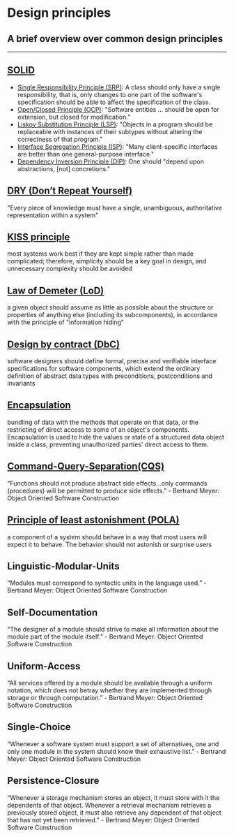 # Design principles

## A brief overview over common design principles

---

## [SOLID](https://en.wikipedia.org/wiki/SOLID)

- [Single Responsibility Principle (SRP)](https://en.wikipedia.org/wiki/Single-responsibility_principle):
  A class should only have a single responsibility, that is, only changes to
  one part of the software's specification should be able to affect the
  specification of the class.
- [Open/Closed Principle (OCP)](https://en.wikipedia.org/wiki/Open%E2%80%93closed_principle):
  "Software entities ... should be open for extension, but closed for
  modification."
- [Liskov Substitution Principle (LSP)](https://en.wikipedia.org/wiki/Liskov_substitution_principle):
  "Objects in a program should be replaceable with instances of their subtypes
  without altering the correctness of that program."
- [Interface Segregation Principle (ISP)](https://en.wikipedia.org/wiki/Interface_segregation_principle):
  "Many client-specific interfaces are better than one general-purpose
  interface."
- [Dependency Inversion Principle (DIP)](https://en.wikipedia.org/wiki/Dependency_inversion_principle):
  One should "depend upon abstractions, [not] concretions."

## [DRY (Don’t Repeat Yourself)](https://en.wikipedia.org/wiki/Don%27t_repeat_yourself)

"Every piece of knowledge must have a single, unambiguous, authoritative
representation within a system"

## [KISS principle](https://en.wikipedia.org/wiki/KISS_principle)

most systems work best if they are kept simple rather than made complicated;
therefore, simplicity should be a key goal in design, and unnecessary
complexity should be avoided

## [Law of Demeter (LoD)](https://en.wikipedia.org/wiki/Law_of_Demeter)

a given object should assume as little as possible about the structure or
properties of anything else (including its subcomponents), in accordance with
the principle of "information hiding"

## [Design by contract (DbC)](https://en.wikipedia.org/wiki/Design_by_contract)

software designers should define formal, precise and verifiable interface
specifications for software components, which extend the ordinary definition of
abstract data types with preconditions, postconditions and invariants

## [Encapsulation](https://en.wikipedia.org/wiki/Encapsulation_(computer_programming))

bundling of data with the methods that operate on that data, or the restricting
of direct access to some of an object's components. Encapsulation is used to
hide the values or state of a structured data object inside a class, preventing
unauthorized parties' direct access to them.

## [Command-Query-Separation(CQS)](https://en.wikipedia.org/wiki/Command%E2%80%93query_separation)

“Functions should not produce abstract side effects...only commands
(procedures) will be permitted to produce side effects.” - Bertrand Meyer:
Object Oriented Software Construction

## [Principle of least astonishment (POLA)](https://en.wikipedia.org/wiki/Principle_of_least_astonishment)

a component of a system should behave in a way that most users will expect it
to behave. The behavior should not astonish or surprise users

## Linguistic-Modular-Units

“Modules must correspond to syntactic units in the language used.” - Bertrand
Meyer: Object Oriented Software Construction

## Self-Documentation

“The designer of a module should strive to make all information about the
module part of the module itself.” - Bertrand Meyer: Object Oriented Software
Construction

## Uniform-Access

“All services offered by a module should be available through a uniform
notation, which does not betray whether they are implemented through storage or
through computation.” - Bertrand Meyer: Object Oriented Software Construction

## Single-Choice

“Whenever a software system must support a set of alternatives, one and only
one module in the system should know their exhaustive list.” - Bertrand Meyer:
Object Oriented Software Construction

## Persistence-Closure

“Whenever a storage mechanism stores an object, it must store with it the
dependents of that object. Whenever a retrieval mechanism retrieves a
previously stored object, it must also retrieve any dependent of that object
that has not yet been retrieved.” - Bertrand Meyer: Object Oriented Software
Construction
